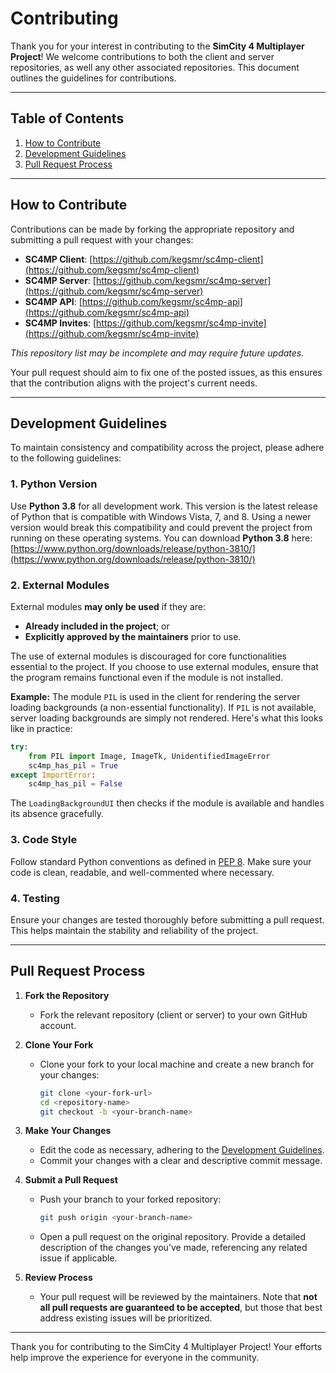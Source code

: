 # Contributing

Thank you for your interest in contributing to the **SimCity 4 Multiplayer Project**! We welcome contributions to both the client and server repositories, as well any other associated repositories. This document outlines the guidelines for contributions.

---

## Table of Contents

1. [How to Contribute](#how-to-contribute)  
2. [Development Guidelines](#development-guidelines)  
3. [Pull Request Process](#pull-request-process)  

---

## How to Contribute

Contributions can be made by forking the appropriate repository and submitting a pull request with your changes:  

- **SC4MP Client**: [https://github.com/kegsmr/sc4mp-client](https://github.com/kegsmr/sc4mp-client)  
- **SC4MP Server**: [https://github.com/kegsmr/sc4mp-server](https://github.com/kegsmr/sc4mp-server)  
- **SC4MP API**: [https://github.com/kegsmr/sc4mp-api](https://github.com/kegsmr/sc4mp-api)
- **SC4MP Invites**: [https://github.com/kegsmr/sc4mp-invite](https://github.com/kegsmr/sc4mp-invite)

*This repository list may be incomplete and may require future updates.*

Your pull request should aim to fix one of the posted issues, as this ensures that the contribution aligns with the project's current needs.

---

## Development Guidelines

To maintain consistency and compatibility across the project, please adhere to the following guidelines:

### 1. Python Version  
Use **Python 3.8** for all development work. This version is the latest release of Python that is compatible with Windows Vista, 7, and 8. Using a newer version would break this compatibility and could prevent the project from running on these operating systems. You can download **Python 3.8** here:  
[https://www.python.org/downloads/release/python-3810/](https://www.python.org/downloads/release/python-3810/)

### 2. External Modules  
External modules **may only be used** if they are:  
- **Already included in the project**; or  
- **Explicitly approved by the maintainers** prior to use.  

The use of external modules is discouraged for core functionalities essential to the project. If you choose to use external modules, ensure that the program remains functional even if the module is not installed.

**Example:** The module `PIL` is used in the client for rendering the server loading backgrounds (a non-essential functionality). If `PIL` is not available, server loading backgrounds are simply not rendered. Here's what this looks like in practice:

```python
try:
	from PIL import Image, ImageTk, UnidentifiedImageError
	sc4mp_has_pil = True
except ImportError:
	sc4mp_has_pil = False
```

The `LoadingBackgroundUI` then checks if the module is available and handles its absence gracefully.

### 3. Code Style  
Follow standard Python conventions as defined in [PEP 8](https://peps.python.org/pep-0008/). Make sure your code is clean, readable, and well-commented where necessary.

### 4. Testing  
Ensure your changes are tested thoroughly before submitting a pull request. This helps maintain the stability and reliability of the project.

---

## Pull Request Process

1. **Fork the Repository**  
   - Fork the relevant repository (client or server) to your own GitHub account.

2. **Clone Your Fork**  
   - Clone your fork to your local machine and create a new branch for your changes:  
     ```bash
     git clone <your-fork-url>
     cd <repository-name>
     git checkout -b <your-branch-name>
     ```

3. **Make Your Changes**  
   - Edit the code as necessary, adhering to the [Development Guidelines](#development-guidelines).  
   - Commit your changes with a clear and descriptive commit message.

4. **Submit a Pull Request**  
   - Push your branch to your forked repository:  
     ```bash
     git push origin <your-branch-name>
     ```  
   - Open a pull request on the original repository. Provide a detailed description of the changes you’ve made, referencing any related issue if applicable.

5. **Review Process**  
   - Your pull request will be reviewed by the maintainers. Note that **not all pull requests are guaranteed to be accepted**, but those that best address existing issues will be prioritized.

---

Thank you for contributing to the SimCity 4 Multiplayer Project! Your efforts help improve the experience for everyone in the community.
